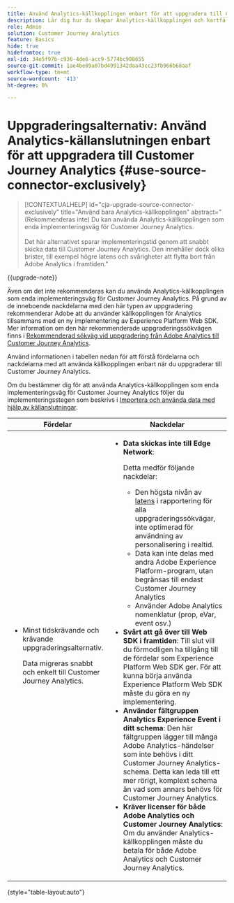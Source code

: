 ```yaml
---
title: Använd Analytics-källkopplingen enbart för att uppgradera till Customer Journey Analytics
description: Lär dig hur du skapar Analytics-källkopplingen och kartfälten
role: Admin
solution: Customer Journey Analytics
feature: Basics
hide: true
hidefromtoc: true
exl-id: 34e5f97b-c936-4de6-acc9-5774bc908655
source-git-commit: 1ae4be09a07bd4991342daa43cc23fb966b68aaf
workflow-type: tm+mt
source-wordcount: '413'
ht-degree: 0%

---
```


# Uppgraderingsalternativ: Använd Analytics-källanslutningen enbart för att uppgradera till Customer Journey Analytics {#use-source-connector-exclusively}

<!-- markdownlint-disable MD034 -->

>[!CONTEXTUALHELP]
>id="cja-upgrade-source-connector-exclusively"
>title="Använd bara Analytics-källkopplingen"
>abstract="(Rekommenderas inte) Du kan använda Analytics-källkopplingen som enda implementeringsväg för Customer Journey Analytics. <br><br>Det här alternativet sparar implementeringstid genom att snabbt skicka data till Customer Journey Analytics. Den innehåller dock olika brister, till exempel högre latens och svårigheter att flytta bort från Adobe Analytics i framtiden."

<!-- markdownlint-enable MD034 -->

{{upgrade-note}}

Även om det inte rekommenderas kan du använda Analytics-källkopplingen som enda implementeringsväg för Customer Journey Analytics. På grund av de inneboende nackdelarna med den här typen av uppgradering rekommenderar Adobe att du använder källkopplingen för Analytics tillsammans med en ny implementering av Experience Platform Web SDK. Mer information om den här rekommenderade uppgraderingssökvägen finns i [Rekommenderad sökväg vid uppgradering från Adobe Analytics till Customer Journey Analytics](/help/getting-started/cja-upgrade/cja-upgrade-recommendations.md).

Använd informationen i tabellen nedan för att förstå fördelarna och nackdelarna med att använda källkopplingen enbart när du uppgraderar till Customer Journey Analytics.

Om du bestämmer dig för att använda Analytics-källkopplingen som enda implementeringsväg för Customer Journey Analytics följer du implementeringsstegen som beskrivs i [Importera och använda data med hjälp av källanslutningar](/help/data-ingestion/sources.md).

| Fördelar | Nackdelar |
|----------|---------|
| <ul><li>Minst tidskrävande och krävande uppgraderingsalternativ. <p>Data migreras snabbt och enkelt till Customer Journey Analytics.</p></li></ul> | <ul><li>**Data skickas inte till Edge Network**: <p>Detta medför följande nackdelar:</p><ul><li>Den högsta nivån av [latens](/help/technotes/guardrails.md#latencies) i rapportering för alla uppgraderingssökvägar, inte optimerad för användning av personalisering i realtid.</li><li>Data kan inte delas med andra Adobe Experience Platform-program, utan begränsas till endast Customer Journey Analytics</li><li>Använder Adobe Analytics nomenklatur (prop, eVar, event osv.)</li></ul><li>**Svårt att gå över till Web SDK i framtiden**: Till slut vill du förmodligen ha tillgång till de fördelar som Experience Platform Web SDK ger. För att kunna börja använda Experience Platform Web SDK måste du göra en ny implementering.</li><li>**Använder fältgruppen Analytics Experience Event i ditt schema**: Den här fältgruppen lägger till många Adobe Analytics-händelser som inte behövs i ditt Customer Journey Analytics-schema.  Detta kan leda till ett mer rörigt, komplext schema än vad som annars behövs för Customer Journey Analytics.</li><li>**Kräver licenser för både Adobe Analytics och Customer Journey Analytics**: Om du använder Analytics-källkopplingen måste du betala för både Adobe Analytics och Customer Journey Analytics.</li></ul> |

{style="table-layout:auto"}
